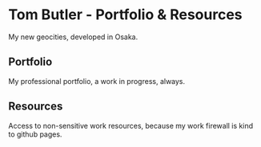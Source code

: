 # Tom Butler - Portfolio & Resources
My new geocities, developed in Osaka.

## Portfolio

My professional portfolio, a work in progress, always.

## Resources

Access to non-sensitive work resources, because my work firewall is kind to github pages.
